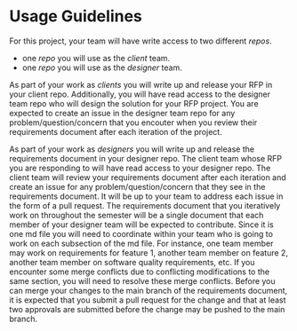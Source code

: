 # Usage Guidelines
For this project, your team will have write access to two different *repos*.
- one *repo* you will use as the *client* team.
- one *repo* you will use as the *designer* team.

As part of your work as *clients* you will write up and release your RFP in your client repo. Additionally, you will have read access to the designer team repo who will design the solution for your RFP project. You are expected to create an issue in the designer team repo for any problem/question/concern that you encouter when you review their requirements document after each iteration of the project. 

As part of your work as *designers* you will write up and release the requirements document in your designer repo. The client team whose RFP you are responding to will have read access to your designer repo. The client team will review your requirements document after each iteration and create an issue for any problem/question/concern that they see in the requirements document. It will be up to your team to address each issue in the form of a pull request. The requirements document that you iteratively work on throughout the semester will be a single document that each member of your designer team will be expected to contribute. Since it is one md file you will need to coordinate within your team who is going to work on each subsection of the md file. For instance, one team member may work on requirements for feature 1, another team member on feature 2, another team member on software quality requirements, etc. If you encounter some merge conflicts due to conflicting modifications to the same section, you will need to resolve these merge conflicts. Before you can merge your changes to the main branch of the requirements document, it is expected that you submit a pull request for the change and that at least two approvals are submitted before the change may be pushed to the main branch.


